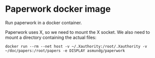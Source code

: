 # Paperwork docker image

Run paperwork in a docker container.

Paperwork uses X, so we need to mount the X socket. We also need to
mount a directory containing the actual files:

    docker run --rm --net host -v ~/.Xauthority:/root/.Xauthority -v ~/doc/papers:/root/papers -e DISPLAY asmundg/paperwork
